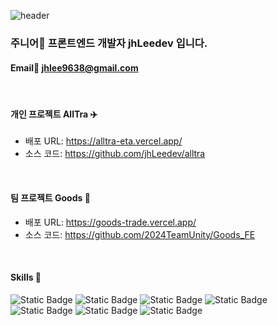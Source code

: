 ![header](https://capsule-render.vercel.app/api?type=waving&height=150&section=header&text=jhLeedev's%20Hub&fontSize=40&theme=gruvbox_light&animation=fadeIn)

### 주니어🌱 프론트엔드 개발자 jhLeedev 입니다.

#### Email📧  jhlee9638@gmail.com
<br/>

#### 개인 프로젝트 AllTra ✈️
- 배포 URL: https://alltra-eta.vercel.app/
- 소스 코드: https://github.com/jhLeedev/alltra
<br/>

#### 팀 프로젝트 Goods 🛒
- 배포 URL: https://goods-trade.vercel.app/
- 소스 코드: https://github.com/2024TeamUnity/Goods_FE
<br />

#### Skills 🔧
![Static Badge](https://img.shields.io/badge/Javascript-%23F7DF1E?logo=JavaScript&logoColor=white)
![Static Badge](https://img.shields.io/badge/Typescript-%233178C6?logo=TypeScript&logoColor=white)
![Static Badge](https://img.shields.io/badge/React-%2361DAFB?logo=React&logoColor=white)
![Static Badge](https://img.shields.io/badge/HTML5-%23E34F26?logo=HTML5&logoColor=white)
![Static Badge](https://img.shields.io/badge/CSS3-%231572B6?logo=CSS3&logoColor=white)
![Static Badge](https://img.shields.io/badge/Firebase-%23FFCA28?logo=Firebase&logoColor=white)
![Static Badge](https://img.shields.io/badge/Git-%23F05032?logo=Git&logoColor=white)




<!--
**jhLeedev/jhLeedev** is a ✨ _special_ ✨ repository because its `README.md` (this file) appears on your GitHub profile.

Here are some ideas to get you started:

- 🔭 I’m currently working on ...
- 🌱 I’m currently learning ...
- 👯 I’m looking to collaborate on ...
- 🤔 I’m looking for help with ...
- 💬 Ask me about ...
- 📫 How to reach me: ...
- 😄 Pronouns: ...
- ⚡ Fun fact: ...
-->
